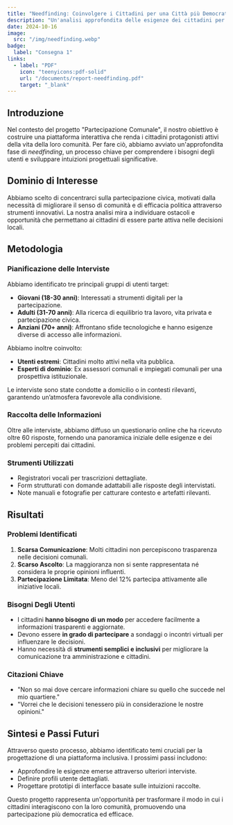 ```yaml
---
title: "Needfinding: Coinvolgere i Cittadini per una Città più Democratica"
description: "Un'analisi approfondita delle esigenze dei cittadini per progettare una piattaforma di partecipazione comunale."
date: 2024-10-16
image:
  src: "/img/needfinding.webp"
badge:
  label: "Consegna 1"
links:
  - label: "PDF"
    icon: "teenyicons:pdf-solid"
    url: "/documents/report-needfinding.pdf"
    target: "_blank"
---
```


## Introduzione

Nel contesto del progetto "Partecipazione Comunale", il nostro obiettivo è costruire una piattaforma interattiva che renda i cittadini protagonisti attivi della vita della loro comunità. Per fare ciò, abbiamo avviato un'approfondita fase di *needfinding*, un processo chiave per comprendere i bisogni degli utenti e sviluppare intuizioni progettuali significative.

## Dominio di Interesse

Abbiamo scelto di concentrarci sulla partecipazione civica, motivati dalla necessità di migliorare il senso di comunità e di efficacia politica attraverso strumenti innovativi. La nostra analisi mira a individuare ostacoli e opportunità che permettano ai cittadini di essere parte attiva nelle decisioni locali.

## Metodologia

### Pianificazione delle Interviste

Abbiamo identificato tre principali gruppi di utenti target:

- **Giovani (18-30 anni)**: Interessati a strumenti digitali per la partecipazione.
- **Adulti (31-70 anni)**: Alla ricerca di equilibrio tra lavoro, vita privata e partecipazione civica.
- **Anziani (70+ anni)**: Affrontano sfide tecnologiche e hanno esigenze diverse di accesso alle informazioni.

Abbiamo inoltre coinvolto:

- **Utenti estremi**: Cittadini molto attivi nella vita pubblica.
- **Esperti di dominio**: Ex assessori comunali e impiegati comunali per una prospettiva istituzionale.

Le interviste sono state condotte a domicilio o in contesti rilevanti, garantendo un’atmosfera favorevole alla condivisione.

### Raccolta delle Informazioni

Oltre alle interviste, abbiamo diffuso un questionario online che ha ricevuto oltre 60 risposte, fornendo una panoramica iniziale delle esigenze e dei problemi percepiti dai cittadini.

### Strumenti Utilizzati

- Registratori vocali per trascrizioni dettagliate.
- Form strutturati con domande adattabili alle risposte degli intervistati.
- Note manuali e fotografie per catturare contesto e artefatti rilevanti.

## Risultati

### Problemi Identificati

1. **Scarsa Comunicazione**: Molti cittadini non percepiscono trasparenza nelle decisioni comunali.
2. **Scarso Ascolto**: La maggioranza non si sente rappresentata né considera le proprie opinioni influenti.
3. **Partecipazione Limitata**: Meno del 12% partecipa attivamente alle iniziative locali.

### Bisogni Degli Utenti

- I cittadini **hanno bisogno di un modo** per accedere facilmente a informazioni trasparenti e aggiornate.
- Devono essere **in grado di partecipare** a sondaggi o incontri virtuali per influenzare le decisioni.
- Hanno necessità di **strumenti semplici e inclusivi** per migliorare la comunicazione tra amministrazione e cittadini.

### Citazioni Chiave

- "Non so mai dove cercare informazioni chiare su quello che succede nel mio quartiere."
- "Vorrei che le decisioni tenessero più in considerazione le nostre opinioni."

## Sintesi e Passi Futuri

Attraverso questo processo, abbiamo identificato temi cruciali per la progettazione di una piattaforma inclusiva. I prossimi passi includono:

- Approfondire le esigenze emerse attraverso ulteriori interviste.
- Definire profili utente dettagliati.
- Progettare prototipi di interfacce basate sulle intuizioni raccolte.

Questo progetto rappresenta un'opportunità per trasformare il modo in cui i cittadini interagiscono con la loro comunità, promuovendo una partecipazione più democratica ed efficace.
